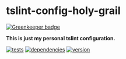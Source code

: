 # tslint-config-holy-grail

[![Greenkeeper badge](https://badges.greenkeeper.io/chrisguttandin/tslint-config-holy-grail.svg)](https://greenkeeper.io/)

**This is just my personal tslint configuration.**

[![tests](https://img.shields.io/travis/chrisguttandin/tslint-config-holy-grail/master.svg?style=flat-square)](https://travis-ci.org/chrisguttandin/tslint-config-holy-grail)
[![dependencies](https://img.shields.io/david/chrisguttandin/tslint-config-holy-grail.svg?style=flat-square)](https://www.npmjs.com/package/tslint-config-holy-grail)
[![version](https://img.shields.io/npm/v/tslint-config-holy-grail.svg?style=flat-square)](https://www.npmjs.com/package/tslint-config-holy-grail)
